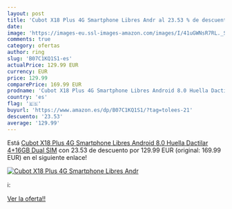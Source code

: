 ```yaml
---
layout: post
title: 'Cubot X18 Plus 4G Smartphone Libres Andr al 23.53 % de descuento'
date: 
image: 'https://images-eu.ssl-images-amazon.com/images/I/41uGWNsR7RL._SL200_.jpg'
comments: true
category: ofertas
author: ring
slug: 'B07C1KQ1S1-es'
actualPrice: 129.99 EUR
currency: EUR
price: 129.99
comparePrice: 169.99 EUR
prodname: 'Cubot X18 Plus 4G Smartphone Libres Android 8.0 Huella Dactilar 4+16GB Dual SIM'
country: 'es'
flag: '🇪🇸'
buyurl: 'https://www.amazon.es/dp/B07C1KQ1S1/?tag=tolees-21'
descuento: '23.53'
average: '129.99'
---
```


Está [Cubot X18 Plus 4G Smartphone Libres Android 8.0 Huella Dactilar 4+16GB Dual SIM](https://www.amazon.es/dp/B07C1KQ1S1/?tag=tolees-21) con 23.53 de descuento por 129.99 EUR (original: 169.99 EUR) en el siguiente enlace!

[![Cubot X18 Plus 4G Smartphone Libres Andr](https://images-eu.ssl-images-amazon.com/images/I/41uGWNsR7RL._SL200_.jpg)](https://www.amazon.es/dp/B07C1KQ1S1/?tag=tolees-21)

ℹ️:


[Ver la oferta!!](https://www.amazon.es/dp/B07C1KQ1S1/?tag=tolees-21)
